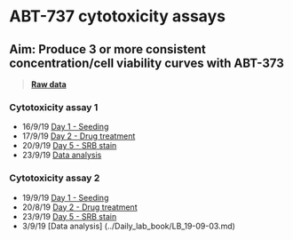 # ABT-737 cytotoxicity assays
## Aim: Produce 3 or more consistent concentration/cell viability curves with ABT-373

>**[Raw data](../Raw_SRB_data/ABT-737_only)**


### Cytotoxicity assay 1

* 16/9/19 [Day 1 - Seeding](../Daily_lab_book/LB_19-09-16.md)
* 17/9/19 [Day 2 - Drug treatment](../Daily_lab_book/LB_19-09-17.md)
* 20/9/19 [Day 5 - SRB stain](../Daily_lab_book/LB_19-09-20.md)
* 23/9/19 [Data analysis](../Daily_lab_book/LB_19-09-23.md)

### Cytotoxicity assay 2

* 19/9/19 [Day 1 - Seeding](../Daily_lab_book/LB_19-09-19.md)
* 20/8/19 [Day 2 - Drug treatment](../Daily_lab_book/LB_19-09-20.md)
* 23/9/19 [Day 5 - SRB stain](../Daily_lab_book/LB_19-09-23.md)
* 3/9/19 [Data analysis] (../Daily_lab_book/LB_19-09-03.md)
